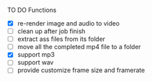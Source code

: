 TO DO Functions  

- [x] re-render image and audio to video
- [ ] clean up after job finish
- [ ] extract ass files from its folder
- [ ] move all the completed mp4 file to a folder
- [x] support mp3
- [ ] support wav
- [ ] provide customize frame size and framerate